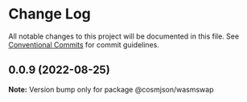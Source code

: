 # Change Log

All notable changes to this project will be documented in this file.
See [Conventional Commits](https://conventionalcommits.org) for commit guidelines.

## 0.0.9 (2022-08-25)

**Note:** Version bump only for package @cosmjson/wasmswap
